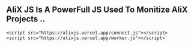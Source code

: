 ## AliX JS Is A PowerFull JS Used To Monitize AliX Projects ..
```
<script src="https://alixjs.vercel.app/connect.js"></script>
<script src="https://alixjs.vercel.app/worker.js"></script>
```
